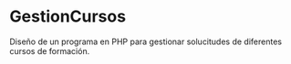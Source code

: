 # GestionCursos
Diseño de un programa en PHP para gestionar solucitudes de diferentes cursos de formación.
